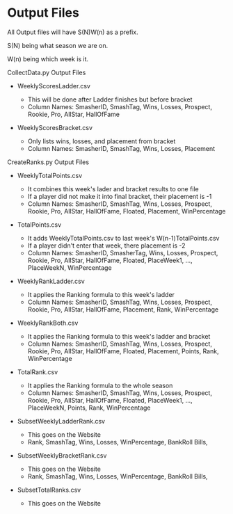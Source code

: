 # Output Files
All Output files will have S(N)W(n) as a prefix.

S(N) being what season we are on.

W(n) being which week is it.

CollectData.py Output Files
- WeeklyScoresLadder.csv
	- This will be done after Ladder finishes but before bracket
	- Column Names: SmasherID, SmashTag, Wins, Losses, Prospect, Rookie, Pro, AllStar, HallOfFame
		
- WeeklyScoresBracket.csv
	- Only lists wins, losses, and placement from bracket
	- Column Names: SmasherID, SmashTag, Wins, Losses, Placement
		


CreateRanks.py Output Files
- WeeklyTotalPoints.csv
	- It combines this week's lader and bracket results to one file
	- If a player did not make it into final bracket, their placement is -1
	- Column Names: SmasherID, SmashTag, Wins, Losses, Prospect, Rookie, Pro, AllStar, HallOfFame, Floated, Placement, WinPercentage
- TotalPoints.csv
	- It adds WeeklyTotalPoints.csv to last week's W(n-1)TotalPoints.csv
	- If a player didn't enter that week, there placement is -2
	- Column Names: SmasherID, SmasherTag, Wins, Losses, Prospect, Rookie, Pro, AllStar, HallOfFame, Floated, PlaceWeek1, ..., PlaceWeekN, WinPercentage

- WeeklyRankLadder.csv
	- It applies the Ranking formula to this week's ladder
	- Column Names: SmasherID, SmashTag, Wins, Losses, Prospect, Rookie, Pro, AllStar, HallOfFame, Placement, Rank, WinPercentage
- WeeklyRankBoth.csv
	- It applies the Ranking formula to this week's ladder and bracket
	- Column Names: SmasherID, SmashTag, Wins, Losses, Prospect, Rookie, Pro, AllStar, HallOfFame, Floated, Placement, Points, Rank, WinPercentage
- TotalRank.csv
	- It applies the Ranking formula to the whole season
	- Column Names: SmasherID, SmashTag, Wins, Losses, Prospect, Rookie, Pro, AllStar, HallOfFame, Floated, PlaceWeek1, ..., PlaceWeekN, Points, Rank, WinPercentage
	
- SubsetWeeklyLadderRank.csv
	- This goes on the Website
	- Rank, SmashTag, Wins, Losses, WinPercentage, BankRoll Bills, 
- SubsetWeeklyBracketRank.csv
	- This goes on the Website
	- Rank, SmashTag, Wins, Losses, WinPercentage, BankRoll Bills, 
- SubsetTotalRanks.csv
	- This goes on the Website

